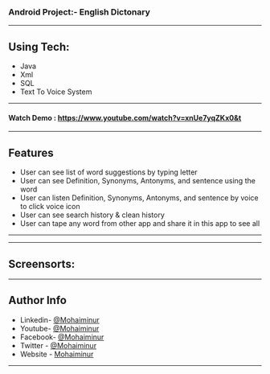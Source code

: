 
### Android Project:- English Dictonary
---
## Using Tech:
* Java
* Xml
* SQL
* Text To Voice System
---
#### Watch Demo : https://www.youtube.com/watch?v=xnUe7yqZKx0&t
---
## Features

*	User can see list of word suggestions by typing letter
*	User can see Definition, Synonyms, Antonyms, and sentence using the word
*	User can listen Definition, Synonyms, Antonyms, and sentence by voice to click voice icon
*	User can see search history & clean history
*	User can tape any word from other app and share it  in this app to see all
---

---
## Screensorts:



---


## Author Info
- Linkedin- [@Mohaiminur](https://www.linkedin.com/in/mohaiminur/)
- Youtube- [@Mohaiminur](https://www.youtube.com/channel/UC5MlwVt5vXtpHvgDHxbgqmw)
- Facebook- [@Mohaiminur](https://facebook.com/sifat404)
- Twitter - [@Mohaiminur](https://twitter.com/sifatkhan442)
- Website - [Mohaiminur](https://mohaiminur.ml)

---
